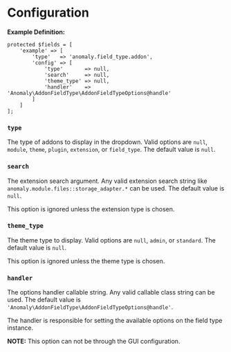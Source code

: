 # Configuration

**Example Definition:**

```
protected $fields = [
    'example' => [
        'type'   => 'anomaly.field_type.addon',
        'config' => [
            'type'       => null,
            'search'     => null,
            'theme_type' => null,
            'handler'    => 'Anomaly\AddonFieldType\AddonFieldTypeOptions@handle'
        ]
    ]
];
```

### `type`

The type of addons to display in the dropdown. Valid options are `null`, `module`, `theme`, `plugin`, `extension`, or `field_type`. The default value is `null`.

### `search`

The extension search argument. Any valid extension search string like `anomaly.module.files::storage_adapter.*` can be used. The default value is `null`.

This option is ignored unless the extension type is chosen.

### `theme_type`

The theme type to display. Valid options are `null`, `admin`, or `standard`. The default value is `null`.

This option is ignored unless the theme type is chosen.

### `handler`

The options handler callable string. Any valid callable class string can be used. The default value is `'Anomaly\AddonFieldType\AddonFieldTypeOptions@handle'`.

The handler is responsible for setting the available options on the field type instance.

**NOTE:** This option can not be through the GUI configuration. 
